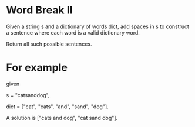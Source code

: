 # Word Break II 
Given a string s and a dictionary of words dict, add spaces in s to construct a sentence where each word is a valid dictionary word.

Return all such possible sentences.

# For example
given

s = "catsanddog",

dict = ["cat", "cats", "and", "sand", "dog"].

A solution is ["cats and dog", "cat sand dog"].

